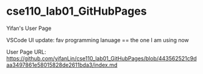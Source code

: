 # cse110_lab01_GitHubPages
Yifan's User Page

VSCode UI update: fav programming lanuage == the one I am using now

User Page URL: https://github.com/yifanLin/cse110_lab01_GitHubPages/blob/443562521c9daa3497861e58015828de2611bda3/index.md
